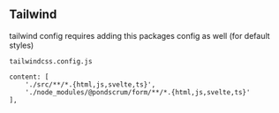 ## Tailwind

tailwind config requires adding this packages config as well (for default styles)

```
tailwindcss.config.js

content: [
    './src/**/*.{html,js,svelte,ts}',
    './node_modules/@pondscrum/form/**/*.{html,js,svelte,ts}'
],
```

